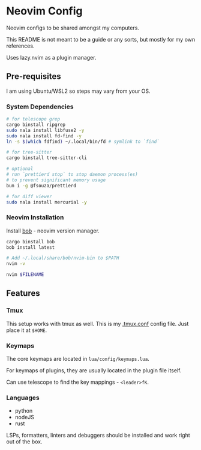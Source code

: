 # Neovim Config

Neovim configs to be shared amongst my computers.

This README is not meant to be a guide or any sorts,
but mostly for my own references.

Uses lazy.nvim as a plugin manager.

## Pre-requisites

I am using Ubuntu/WSL2 so steps may vary from your OS.

### System Dependencies

```sh
# for telescope grep
cargo binstall ripgrep 
sudo nala install libfuse2 -y
sudo nala install fd-find -y 
ln -s $(which fdfind) ~/.local/bin/fd # symlink to `find`

# for tree-sitter
cargo binstall tree-sitter-cli 

# optional 
# run `prettierd stop` to stop daemon process(es)
# to prevent significant memory usage
bun i -g @fsouza/prettierd 

# for diff viewer
sudo nala install mercurial -y
```

### Neovim Installation

Install [bob](https://github.com/MordechaiHadad/bob) - neovim version manager.

```sh
cargo binstall bob
bob install latest

# Add ~/.local/share/bob/nvim-bin to $PATH
nvim -v 

nvim $FILENAME
```

## Features

### Tmux

This setup works with tmux as well.
This is my [.tmux.conf](https://gist.github.com/leelhn2345/ae8792433f073341f6f80f85b7f9983b)
config file.
Just place it at `$HOME`.

### Keymaps

The core keymaps are located in `lua/config/keymaps.lua`.

For keymaps of plugins, they are usually located in the plugin file itself.

Can use telescope to find the key mappings - `<leader>fK`.

### Languages

- python
- nodeJS
- rust

LSPs, formatters, linters and debuggers should be installed and work right out
of the box.

